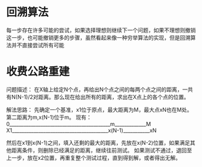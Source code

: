 # 回溯算法
每一步存在许多可能的尝试，如果选择理想则继续下一个问题，如果不理想则撤销这一步，也可能撤销更多的步骤，虽然看起来像一种穷举算法的实现，但是回溯算法并不直接尝试所有可能
# 收费公路重建 
问题描述： 在X轴上给定N个点，再给出N个点之间的每两个点之间的距离，一共有N(N-1)/2对距离。那么现在给出所有的距离，求出在X点上的各个点的位置。

解法思路： 先确定一个基准，x1位于原点，最大距离为M，最大点xN也在M处。第二距离为m,x(N-1)位于m。
现有：
0__________________________________________m_____________M
X1________________________________________x(N-1)___________xN

然后在x1到x(N-1)之间，填入还剩的最大的距离，先放在x(N-2)位置，如果满足其他距离条件，则删除已经满足的距离，继续往前测试。
如果测试不通过，退回至上一步，放在x2位置，再重复整个测试过程，直到得到解，或者得出无解。
